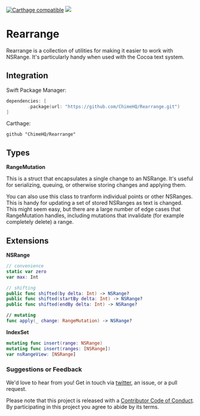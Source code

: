 [![Carthage compatible](https://img.shields.io/badge/Carthage-compatible-4BC51D.svg)](https://github.com/Carthage/Carthage)
![](https://img.shields.io/badge/Swift-5.0-orange.svg)

# Rearrange

Rearrange is a collection of utilities for making it easier to work with NSRange. It's particularly handy when used with the Cocoa text system.

## Integration

Swift Package Manager:

```swift
dependencies: [
        .package(url: "https://github.com/ChimeHQ/Rearrange.git")
]
```

Carthage:

```
github "ChimeHQ/Rearrange"
```

## Types

**RangeMutation**

This is a struct that encapsulates a single change to an NSRange. It's useful for serializing, queuing, or otherwise storing changes and applying them.

You can also use this class to tranform individual points or other NSRanges. This is handy for updating a set of stored NSRanges as text is changed. This might seem easy, but there are a large number of edge cases that RangeMutation handles, including mutations that invalidate (for example completely delete) a range. 

## Extensions

**NSRange**

```swift
// convenience
static var zero
var max: Int

// shifting
public func shifted(by delta: Int) -> NSRange?
public func shifted(startBy delta: Int) -> NSRange?
public func shifted(endBy delta: Int) -> NSRange?

// mutating
func apply(_ change: RangeMutation) -> NSRange?
```

**IndexSet**

```swift
mutating func insert(range: NSRange)
mutating func insert(ranges: [NSRange])
var nsRangeView: [NSRange]
```

### Suggestions or Feedback

We'd love to hear from you! Get in touch via [twitter](https://twitter.com/chimehq), an issue, or a pull request.

Please note that this project is released with a [Contributor Code of Conduct](CODE_OF_CONDUCT.md). By participating in this project you agree to abide by its terms.
